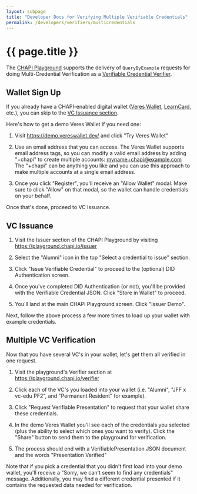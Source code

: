 ```yaml
---
layout: subpage
title: "Developer Docs for Verifying Multiple Verifiable Credentials"
permalink: /developers/verifiers/multicredentials
---
```

# {{ page.title }}

The [CHAPI Playground](https://playground.chapi.io/) supports the delivery of
`QueryByExample` requests for doing Multi-Credential Verification as a
[Verifiable Credential Verifier](./).

## Wallet Sign Up
If you already have a CHAPI-enabled digital wallet ([Veres Wallet](https://demo.vereswallet.dev/), [LearnCard](https://learncard.app/), etc.), you can skip to the [VC Issuance section](#vc-issuance).

Here's how to get a demo Veres Wallet if you need one:

1. Visit <https://demo.vereswallet.dev/> and click "Try Veres Wallet"

2. Use an email address that you can access. The Veres Wallet supports email address tags, so you can modify a valid email address by adding "+chapi" to create multiple accounts: myname+chapi@example.com The "+chapi" can be anything you like and you can use this approach to make multiple accounts at a single email address.

3. Once you click "Register", you'll receive an "Allow Wallet" modal. Make sure to click "Allow" on that modal, so the wallet can handle credentials on your behalf.

Once that's done, proceed to VC Issuance.

## VC Issuance

1. Visit the Issuer section of the CHAPI Playground by visiting <https://playground.chapi.io/issuer>

2. Select the "Alumni" icon in the top "Select a credential to issue" section.

3. Click "Issue Verifiable Credential" to proceed to the (optional) DID Authentication screen.

4. Once you've completed DID Authentication (or not), you'll be provided with the Verifiable Credential JSON. Click "Store in Wallet" to proceed.

5. You'll land at the main CHAPI Playground screen. Click "Issuer Demo".

Next, follow the above process a few more times to load up your wallet with example credentials.

## Multiple VC Verification

Now that you have several VC's in your wallet, let's get them all verified in one request.

1. Visit the playground's Verifier section at <https://playground.chapi.io/verifier>

2. Click each of the VC's you loaded into your wallet (i.e. "Alumni", "JFF x vc-edu PF2", and "Permanent Resident" for example).

3. Click "Request Verifiable Presentation" to request that your wallet share these credentials.

4. In the demo Veres Wallet you'll see each of the credentials you selected (plus the ability to select which ones you want to verify). Click the "Share" button to send them to the playground for verification.

5. The process should end with a VerifiablePresentation JSON document and the words "Presentation Verified"

Note that if you pick a credential that you didn't first load into your demo wallet, you'll receive a "Sorry, we can't seem to find any credentials" message. Additionally, you may find a different credential presented if it contains the requested data needed for verification.
